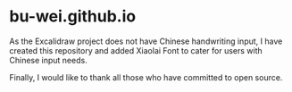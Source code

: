 # bu-wei.github.io
As the Excalidraw project does not have Chinese handwriting input, I have created this repository and added Xiaolai Font to cater for users with Chinese input needs. 

Finally, I would like to thank all those who have committed to open source.

